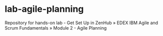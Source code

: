 # lab-agile-planning

Repository for hands-on lab - Get Set Up in ZenHub
» EDEX IBM Agile and Scrum Fundamentals » Module 2 - Agile Planning
